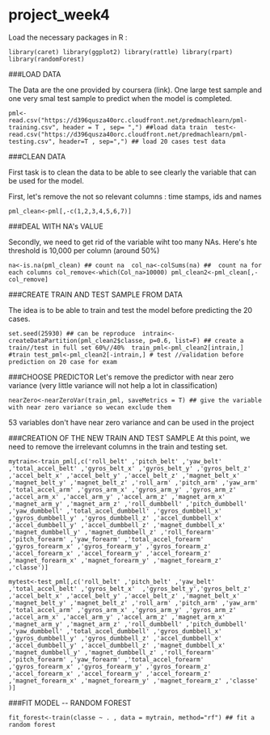 # project_week4
 
Load the necessary packages in R : 

`library(caret)
library(ggplot2)
library(rattle)
library(rpart)
library(randomForest)`


###LOAD DATA

The Data are the one provided by coursera (link). One large test sample and one very smal test sample to predict when the model is completed.  

`pml<-read.csv("https://d396qusza40orc.cloudfront.net/predmachlearn/pml-training.csv", header = T , sep= ",") ##load data train 
test<-read.csv("https://d396qusza40orc.cloudfront.net/predmachlearn/pml-testing.csv", header=T , sep=",") ## load 20 cases test data `

###CLEAN DATA 

 First task is to clean the data to be able to see clearly the variable that can be used for the model. 

First,  let's remove the not so relevant columns : time stamps, ids and names

`pml_clean<-pml[,-c(1,2,3,4,5,6,7)]`

###DEAL WITH NA's VALUE

Secondly, we need to get rid of the variable wiht too many NAs. Here's hte threshold is 10,000 per column (around 50%)  

`na<-is.na(pml_clean) ## count na 
col_na<-colSums(na) ##  count na for each columns
col_remove<-which(Col_na>10000)
pml_clean2<-pml_clean[,-col_remove]`

###CREATE TRAIN AND TEST SAMPLE FROM DATA  

The idea is to be able to train and test the model before predicting the 20 cases. 

`set.seed(25930) ## can be reproduce 
intrain<-createDataPartition(pml_clean2$classe, p=0.6, list=F) ## create a train//test in full set 60%//40% 
train_pml<-pml_clean2[intrain,] #train
test_pml<-pml_clean2[-intrain,] # test //validation before prediction on 20 case for exam `

###CHOOSE PREDICTOR 
Let's remove the predictor with near zero variance (very little variance will not help a lot in  classification)

`nearZero<-nearZeroVar(train_pml, saveMetrics = T) ## give the variable with near zero variance so wecan exclude them`

 53 variables don't have near zero variance and can be used in the project 

###CREATION OF THE NEW TRAIN AND TEST  SAMPLE 
At this point, we need to remove the irrelevant columns in  the train and testing set. 

`mytrain<-train_pml[,c('roll_belt'
                      ,'pitch_belt'
                      ,'yaw_belt'
                      ,'total_accel_belt'
                      ,'gyros_belt_x'
                      ,'gyros_belt_y'
                      ,'gyros_belt_z'
                      ,'accel_belt_x'
                      ,'accel_belt_y'
                      ,'accel_belt_z'
                      ,'magnet_belt_x'
                      ,'magnet_belt_y'
                      ,'magnet_belt_z'
                      ,'roll_arm'
                      ,'pitch_arm'
                      ,'yaw_arm'
                      ,'total_accel_arm'
                      ,'gyros_arm_x'
                      ,'gyros_arm_y'
                      ,'gyros_arm_z'
                      ,'accel_arm_x'
                      ,'accel_arm_y'
                      ,'accel_arm_z'
                      ,'magnet_arm_x'
                      ,'magnet_arm_y'
                      ,'magnet_arm_z'
                      ,'roll_dumbbell'
                      ,'pitch_dumbbell'
                      ,'yaw_dumbbell'
                      ,'total_accel_dumbbell'
                      ,'gyros_dumbbell_x'
                      ,'gyros_dumbbell_y'
                      ,'gyros_dumbbell_z'
                      ,'accel_dumbbell_x'
                      ,'accel_dumbbell_y'
                      ,'accel_dumbbell_z'
                      ,'magnet_dumbbell_x'
                      ,'magnet_dumbbell_y'
                      ,'magnet_dumbbell_z'
                      ,'roll_forearm'
                      ,'pitch_forearm'
                      ,'yaw_forearm'
                      ,'total_accel_forearm'
                      ,'gyros_forearm_x'
                      ,'gyros_forearm_y'
                      ,'gyros_forearm_z'
                      ,'accel_forearm_x'
                      ,'accel_forearm_y'
                      ,'accel_forearm_z'
                      ,'magnet_forearm_x'
                      ,'magnet_forearm_y'
                      ,'magnet_forearm_z'
                      ,'classe')]`
                      
`mytest<-test_pml[,c('roll_belt' ,'pitch_belt' ,'yaw_belt' ,'total_accel_belt' ,'gyros_belt_x'  ,'gyros_belt_y','gyros_belt_z' ,'accel_belt_x' ,'accel_belt_y'
                      ,'accel_belt_z'
                      ,'magnet_belt_x'
                      ,'magnet_belt_y'
                      ,'magnet_belt_z'
                      ,'roll_arm'
                      ,'pitch_arm'
                      ,'yaw_arm'
                      ,'total_accel_arm'
                      ,'gyros_arm_x'
                      ,'gyros_arm_y'
                      ,'gyros_arm_z'
                      ,'accel_arm_x'
                      ,'accel_arm_y'
                      ,'accel_arm_z'
                      ,'magnet_arm_x'
                      ,'magnet_arm_y'
                      ,'magnet_arm_z'
                      ,'roll_dumbbell'
                      ,'pitch_dumbbell'
                      ,'yaw_dumbbell'
                      ,'total_accel_dumbbell'
                      ,'gyros_dumbbell_x'
                      ,'gyros_dumbbell_y'
                      ,'gyros_dumbbell_z'
                      ,'accel_dumbbell_x'
                      ,'accel_dumbbell_y'
                      ,'accel_dumbbell_z'
                      ,'magnet_dumbbell_x'
                      ,'magnet_dumbbell_y'
                      ,'magnet_dumbbell_z'
                      ,'roll_forearm'
                      ,'pitch_forearm'
                      ,'yaw_forearm'
                      ,'total_accel_forearm'
                      ,'gyros_forearm_x'
                      ,'gyros_forearm_y'
                      ,'gyros_forearm_z'
                      ,'accel_forearm_x'
                      ,'accel_forearm_y'
                      ,'accel_forearm_z'
                      ,'magnet_forearm_x'
                      ,'magnet_forearm_y'
                      ,'magnet_forearm_z'
                      ,'classe' )]  `              


###FIT MODEL -- RANDOM FOREST 

`fit_forest<-train(classe ~ . , data = mytrain, method="rf") ## fit a random forest `

